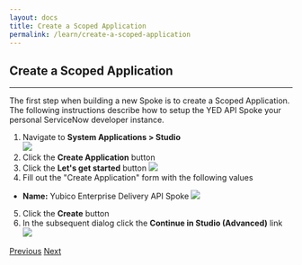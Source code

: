 ```yaml
---
layout: docs
title: Create a Scoped Application
permalink: /learn/create-a-scoped-application
---
```


## Create a Scoped Application
---
The first step when building a new Spoke is to create a Scoped Application. The following instructions describe how to setup the YED API Spoke your personal ServiceNow developer instance. 

1. Navigate to **System Applications > Studio**  
  ![](/assets/images/1-studio.png)
2. Click the **Create Application** button
3. Click the **Let's get started** button
  ![](/assets/images/2-get-started.png)
4. Fill out the "Create Application" form with the following values

  - **Name:** Yubico Enterprise Delivery API Spoke 
  ![](/assets/images/3-create-app.png)

5. Click the **Create** button
6. In the subsequent dialog click the **Continue in Studio (Advanced)** link
  ![](/assets/images/4-continue.png)

<div class="btns">
  <a class="btn--secondary" href="/yed-spoke-example/learn/prerequisites">Previous</a>
  <a class="btn" href="/yed-spoke-example/learn/add-to-service-catalog">Next</a>
</div>